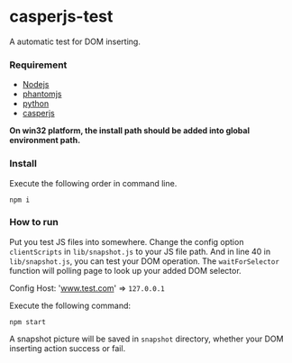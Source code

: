 # casperjs-test
A automatic test for DOM inserting.

### Requirement
+ [Nodejs](https://nodejs.org/en/)
+ [phantomjs](http://phantomjs.org/)
+ [python](https://www.python.org/)
+ [casperjs](http://docs.casperjs.org/en/latest/index.html)

**On win32 platform, the install path should be added into global environment path.**

### Install
Execute the following order in command line.
```
npm i
```

### How to run
Put you test JS files into somewhere. Change the config option `clientScripts` in `lib/snapshot.js` to your JS file path. And in line 40 in `lib/snapshot.js`, you can test your DOM operation. The `waitForSelector` function will polling page to look up your
added DOM selector.


Config Host: 'www.test.com' => `127.0.0.1`

Execute the following command:
```
npm start
```

A snapshot picture will be saved in `snapshot` directory, whether your DOM inserting action success or fail.